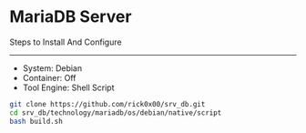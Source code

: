 # MariaDB Server

Steps to Install And Configure

---

- System: Debian
- Container: Off
- Tool Engine: Shell Script

```bash
git clone https://github.com/rick0x00/srv_db.git
cd srv_db/technology/mariadb/os/debian/native/script
bash build.sh
```
